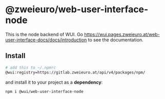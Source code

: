 # @zweieuro/web-user-interface-node

This is the node backend of WUI. Go https://wui.pages.zweieuro.at/web-user-interface-docs/docs/introduction to see the documentation.

## Install

```bash
# add this to ~/.npmrc
@wui:registry=https://gitlab.zweieuro.at/api/v4/packages/npm/
```

and install it to your project as a **dependency**:

```bash
npm i @wui/web-user-interface-node
```
